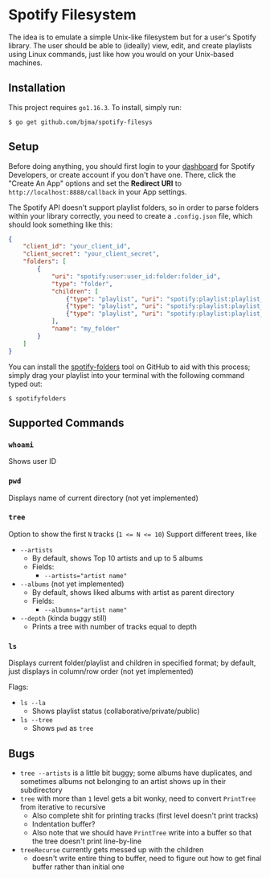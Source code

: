 # Spotify Filesystem
The idea is to emulate a simple Unix-like filesystem but for a user's Spotify library. The user should be able to (ideally) view, edit, and create playlists using Linux commands, just like how you would on your Unix-based machines.

## Installation
This project requires `go1.16.3`. To install, simply run:
```
$ go get github.com/bjma/spotify-filesys
```

## Setup
Before doing anything, you should first login to your [dashboard](https://developer.spotify.com/dashboard/login) for Spotify Developers, or create account if you don't have one. There, click the "Create An App" options and set the **Redirect URI** to `http://localhost:8888/callback` in your App settings.

The Spotify API doesn't support playlist folders, so in order to parse folders within your library correctly, you need to create a `.config.json` file, which should look something like this:

```json
{
    "client_id": "your_client_id",
    "client_secret": "your_client_secret",
    "folders": [
        {
            "uri": "spotify:user:user_id:folder:folder_id", 
            "type": "folder", 
            "children": [
                {"type": "playlist", "uri": "spotify:playlist:playlist_id"}, 
                {"type": "playlist", "uri": "spotify:playlist:playlist_id"}, 
                {"type": "playlist", "uri": "spotify:playlist:playlist_id"}, 
            ], 
            "name": "my_folder"
        }
    ]
}
```

You can install the [spotify-folders](https://github.com/mikez/spotify-folders) tool on GitHub to aid with this process; simply drag your playlist into your terminal with the following command typed out:

```
$ spotifyfolders
```

## Supported Commands
### `whoami`
Shows user ID
### `pwd` 
Displays name of current directory (not yet implemented)
### `tree`
Option to show the first `N` tracks (`1 <= N <= 10`)
Support different trees, like
* `--artists`
    * By default, shows Top 10 artists and up to 5 albums
    * Fields:
        * `--artists="artist name"`
* `--albums` (not yet implemented)
    * By default, shows liked albums with artist as parent directory
    * Fields:
        * `--albumns="artist name"`
* `--depth` (kinda buggy still)
    * Prints a tree with number of tracks equal to depth
### `ls`
Displays current folder/playlist and children in specified format; by default, just displays in column/row order (not yet implemented)

Flags:
* `ls --la`
    * Shows playlist status (collaborative/private/public)
* `ls --tree`
    * Shows `pwd` as `tree`

## Bugs
* `tree --artists` is a little bit buggy; some albums have duplicates, and sometimes albums not belonging to an artist shows up in their subdirectory
* `tree` with more than `1` level gets a bit wonky, need to convert `PrintTree` from iterative to recursive
    * Also complete shit for printing tracks (first level doesn't print tracks)
    * Indentation buffer?
    * Also note that we should have `PrintTree` write into a buffer so that the tree doesn't print line-by-line
* `treeRecurse` currently gets messed up with the children
    * doesn't write entire thing to buffer, need to figure out how to get final buffer rather than initial one